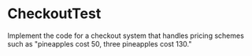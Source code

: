 # CheckoutTest
Implement the code for a checkout system that handles pricing schemes such as "pineapples cost 50, three pineapples cost 130."
